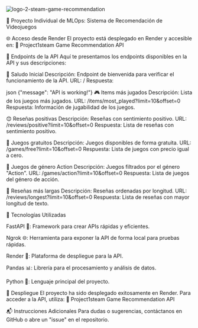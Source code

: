 
![logo-2-steam-game-recommendation](https://github.com/user-attachments/assets/c285e6d5-8a4e-4da0-97b4-d668e87992b9)

   
🚀 Proyecto Individual de MLOps: Sistema de Recomendación de Videojuegos

🌐 Acceso desde Render El proyecto está desplegado en Render y accesible en: 🔗 Project1steam Game Recommendation API

📂 Endpoints de la API Aquí te presentamos los endpoints disponibles en la API y sus descripciones:

👋 Saludo Inicial Descripción: Endpoint de bienvenida para verificar el funcionamiento de la API. URL: / Respuesta:

json
{"message": "API is working!"}
🎮 Items más jugados Descripción: Lista de los juegos más jugados. URL: /items/most_played?limit=10&offset=0 Respuesta: Información de jugabilidad de los juegos.

😊 Reseñas positivas Descripción: Reseñas con sentimiento positivo. URL: /reviews/positive?limit=10&offset=0 Respuesta: Lista de reseñas con sentimiento positivo.

💸 Juegos gratuitos Descripción: Juegos disponibles de forma gratuita. URL: /games/free?limit=10&offset=0 Respuesta: Lista de juegos con precio igual a cero.

🎯 Juegos de género Action Descripción: Juegos filtrados por el género "Action". URL: /games/action?limit=10&offset=0 Respuesta: Lista de juegos del género de acción.

📏 Reseñas más largas Descripción: Reseñas ordenadas por longitud. URL: /reviews/longest?limit=10&offset=0 Respuesta: Lista de reseñas con mayor longitud de texto.

🔧 Tecnologías Utilizadas

FastAPI 🚀: Framework para crear APIs rápidas y eficientes.

Ngrok 🌐: Herramienta para exponer la API de forma local para pruebas rápidas.

Render 🚀: Plataforma de despliegue para la API.

Pandas 📊: Librería para el procesamiento y análisis de datos.

Python 🐍: Lenguaje principal del proyecto.

🚀 Despliegue El proyecto ha sido desplegado exitosamente en Render. Para acceder a la API, utiliza: 🔗 Project1steam Game Recommendation API

📬 Instrucciones Adicionales Para dudas o sugerencias, contáctanos en GitHub o abre un "issue" en el repositorio.




